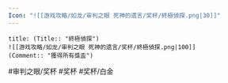 ```yaml
---
Icon: "![[游戏攻略/如龙/审判之眼 死神的遗言/奖杯/終極偵探.png|30]]"
---
```

```ad-common-platinum-trophy
title: (Title:: "終極偵探")
![[游戏攻略/如龙/审判之眼 死神的遗言/奖杯/終極偵探.png|100]]
(Comment:: "獲得所有獎盃")
```

#审判之眼/奖杯 #奖杯 #奖杯/白金
